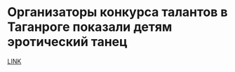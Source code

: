 # Организаторы конкурса талантов в Таганроге показали детям эротический танец



[LINK](https://varlamov.ru/2666713.html)